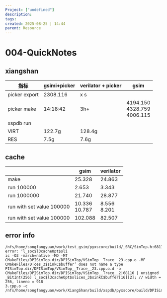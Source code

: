 ```yaml
---
Project: ["undefined"]
description: 
tags: 
created: 2025-08-25 | 14:44
parent: Resource
---
```

# 004-QuickNotes

## xiangshan

| 指标             | gsimi+picker | verilator + picker | gsim                             |
| -------------- | ------------ | ------------------ | -------------------------------- |
| picker  export | 2308.116     | x s                |                                  |
| picker make    | 14:18:42     | 3h+                | 4194.150<br>4328.759<br>4006.115 |
| xspdb run      |              |                    |                                  |
| VIRT           | 122.7g       | 128.4g             |                                  |
| RES            | 7.5g         | 7.6g               |                                  |

## cache


|                           | gsim             | verilator      |
| ------------------------- | ---------------- | -------------- |
| make                      | 25.328           | 24.863         |
| run 100000                | 2.653            | 3.343          |
| run 1000000               | 21.740           | 28.877         |
| run with set value 100000 | 10.336<br>10.787 | 8.556<br>8.201 |
| run with set value 100000 | 102.088          | 82.507         |


## error info
```
/nfs/home/songfangyuan/work/test_gsim/pyxscore/build/_SRC/SimTop.h:68116:23: error: ‘l_soc$l3cacheOpt$sli
ic -O3 -march=native -MD -MT CMakeFiles/DPISimTop.dir/DPISimTop/VSimTop__Trace__23.cpp.o -MF CMakeFiles/D│ces_3$sinkC$buffer’ does not name a type
PISimTop.dir/DPISimTop/VSimTop__Trace__23.cpp.o.d -o CMakeFiles/DPISimTop.dir/DPISimTop/VSimTop__Trace__2│68116 | unsigned _BitInt(256) l_soc$l3cacheOpt$slices_3$sinkC$buffer[16][2]; // width = 256, lineno = 918
3.cpp.o -c /nfs/home/songfangyuan/work/XiangShan/build/xspdb/pyxscore/build/DPISimTop/VSimTop__Trace__23.│4621
```

